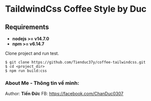 # TaildwindCss Coffee Style by Duc
## Requirements
* **nodejs >= v14.7.0**
* **npm >= v6.14.7**

Clone project and run test.
```
$ git clone https://github.com/Tienduc37y/coffee-tailwindcss.git
$ cd <project_dir>
$ npm run build:css

```

### About Me - Thông tin về mình:
Author: **Tiến Đức**
FB: https://facebook.com/ChanDuc0307

